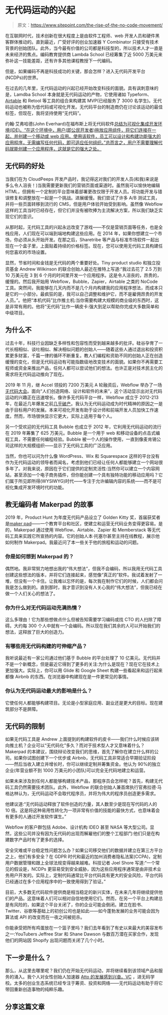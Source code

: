 # 无代码运动的兴起

> 原文：<https://www.sitepoint.com/the-rise-of-the-no-code-movement/>

在互联网时代，技术创新在很大程度上是由软件工程师、web 开发人员和硬件黑客群体推动的。直到最近，广受好评的创业加速器 Y Combinator 只接受有技术背景的创始团队。此外，当今最有价值的公司都是科技型的，所以技术人才一直是未来经济的焦点。编码教育提供商 Lambda School 已经筹集了近 5000 万美元来弥补这一技能差距，还有许多其他课程教授下一代编码。

但是，如果编码不再是科技成功的关键，那会怎样？进入无代码开发平台(NCDPs)的世界。

在过去的几年里，无代码运动的兴起已经开始改变科技的面貌。具有讽刺意味的是，Lamdba School 本身就是无代码运动的产物，它使用诸如 Typeform、 [Airtable](https://www.sitepoint.com/how-to-use-airtable-a-beginners-guide/) 和 Retool 等工具的组合来构建其 MVP(已经服务了 3000 名学生)。无代码运动也被称为低代码或可视化开发。无代码平台的制造商仍在讨论该运动的最佳标签，但现在，我将坚持使用“无代码”。

约翰·艾弗哈德(John Everhard)在福布斯上将无代码软件[总结为可视化集成开发环境(IDE)。“在这个环境中，用户(即公民开发者)拖放应用组件，将它们连接在一起，并创建一个移动或 web 应用。使用该软件，员工可以设计和构建功能强大的应用程序，无需编写任何代码，即可适应任何组织。”总而言之，用户不需要理解代码就能创建一个应用程序，这就是它的强大之处。](https://www.forbes.com/sites/johneverhard/2019/01/15/what-really-is-low-codeno-code-development/#26adb5332a8e)

## 无代码的好处

当我们在为 CloudPeeps 开发产品时，我记得这对我们的开发人员(和我)来说是多么令人沮丧！)当我需要更新我们的营销页面或渠道时。虽然我可以愉快地编辑 HTML，但拥有一个定制的平台意味着部署更改仅限于开发人员。将功能开发与错误修复和调整放在一起是一个挑战。进展缓慢。我们尝试了许多 A/B 测试工具，并将一些页面转移到流行的 CMS，但是用户体验开始受到影响。虽然像 Webflow 这样的工具当时已经存在，但它们并没有被吹捧为主流解决方案，所以我们缺乏实现它们的意识。

从那时起，无代码工具的兴起永远改变了游戏——不仅是营销页面等任务，也是全栈应用，人们现在可以端到端地构建这些应用。在 2014 年，如果你想建立一个市场，你必须从头开始开发。在那之后，Sharetribe 等产品与标准市场软件一起出现在一个盒子里，上面贴着持续的价格标签。现在，您可以使用无代码工具构建任何您喜欢的市场设置。

显然，节省时间和金钱是无代码的两个重要好处。Tiny product studio 和独立投资基金 Andrew Wilkinson 的联合创始人最近在推特上写道:“我过去花了 2.5 万到 10 万美元在 3 到 6 个月的时间里开发一个应用程序。这是令人沮丧的，昂贵的，缓慢的。然后我开始用 Webflow，Bubble，Zapier，Airtable 之类的 NoCode 工具。突然间，我能够在几天内而不是几个月内构建我的应用程序想法，而成本只是它的一小部分。最疯狂的是，我可以自己调整和维护它，而不是雇佣昂贵的开发人员。”。他把“本机代码”比作推土机:当你需要构建大规模的商业级的东西时，这是非常有用的。他将“无代码”比作一辆皮卡:强大到足以帮助你完成大多数简单和中级项目。

## 为什么不

过去十年，科技行业因缺乏多样性和包容性而受到越来越多的批评。硅谷孕育了一代长相相似、谈吐相似、解决相似问题的创始人——随着这些人通过退出和投资积累更多财富，千篇一律的循环不断重复。教人们编程和资助不同的创始人正在创造缓慢的变化，但是无代码运动有可能指数级地改变技术的面貌。如果你不再需要工程师或资金来推出产品，任何人都可以尝试他们的想法。也许正是对技术民主化的需求将无代码运动推向了现在。

2019 年 11 月，继 Accel 领投的 7200 万美元 A 轮融资后，Webflow 举办了一场[无代码大会](https://webflow.com/nocodeconf)。面向“人们创造网络、设计和软件的未来”，这个活动显示出对无代码运动的兴趣正在迅速增长。像许多无代码平台一样，Webflow 成立于 2012-213 年，在最近几年爆发之前[几乎破产](https://www.forbes.com/sites/alexkonrad/2019/08/07/webflow-went-from-near-bankruptcy-to-72-million-series-a/#2a3f660010af)。我认为无代码运动成为时代精神的原因之一是由于目标用户的发展。本来可视化开发有助于设计师和前端开发人员加快工作速度。然而，市场很快显示它更大，实际上适用于每个人。

另一个受欢迎的无代码工具 Bubble 也成立于 2012 年，它利用无代码运动的流行在 2019 年筹集了 625 万美元。Bubble 是一个用于 web 和移动设备的点击式编程工具，不需要任何编程经验。Bubble 被一个人的操作使用，一直到像麦肯锡公司这样的大规模组织——显示了无代码工具的广泛应用。

当然，你也可以问为什么像 WordPress、Wix 和 Squarespace 这样的平台没有作为无代码运动的领导者而闻名，考虑到他们已经让任何人都能够建立一个网站很多年了。对我来说，原因在于它们提供的定制灵活性:当然你可以建立一个内容网站，甚至添加一个电子商务插件，但你能创建一个具有独特功能的移动应用吗？它们属于所见即所得(WYSIWYG)时代——专注于允许编辑内容的系统——而不是可视化集成开发环境时代的功能。

## 教无编码者 Makerpad 的故事

2019 年，Product Hunt 为年度无代码产品设立了 Golden Kitty 奖，首届获奖者是[maker pad](https://www.makerpad.co/)——一个教育平台和社区，使建立和运营无代码业务变得更容易。是的，Makerpad 通过使用 Webflow、Airtable、Zapier 和 Memberstack 等无代码工具来实践它所宣扬的内容。它的创始人本·托塞尔甚至主持在线教程，展示他如何制作 Makerpad。我最近问了本一些关于他的旅程和运动的问题。

### 你是如何想到 Makerpad 的？

偶然地。我非常努力地想出我的“伟大想法”，但我不会编码，所以我用无代码工具创建这些想法的版本，并将它们连接起来，感觉像“真正的”软件。我试着发射了一堆，但没有一个卡住。让我难以忘怀的是，每次我在制作它们的时候，人们都会问我是怎么做到的。直到那时，我才意识到没有人关心我的“伟大想法”，但我已经在做一个人们关心的想法了。

### 你为什么对无代码运动充满热情？

这么多理由！它为那些想做点什么但被告知需要学习编码或找 CTO 的人扫除了障碍。大约每 300 个人中就有一个会编码。所以现在我们其余的人可以开始我们的想法，这释放了巨大的创造力。

### 有哪些用无代码构建的可伸缩产品？

我听说最近有一家公司通过他们基于 Bubble 的平台处理了 10 亿美元。无代码并不是一个新概念，但是最近它得到了更多的关注:为什么是现在？现在它在技术上更加强大。实际上，你可以用 Glide 和 Google Sheet 构建一些看起来和运行起来都像 Airbnb 的东西。在浏览器中构建现在是一件更常见的事情。

### 你认为无代码运动最大的影响是什么？

它使任何人都能够构建项目。无论是小型家庭应用、副业还是更大的目标。现在建筑部分不是屏障。

## 无代码的限制

如果无代码工具是 Andrew 上面提到的构建软件的皮卡——我们什么时候应该转向推土机？企业可以“无代码化”多久？而对于技术型人才又意味着什么？Makerpad 的本建议，围绕辩论改变我们的思维，首先了解你在建立什么样的公司。如果你试图创建下一个优步或 Airbnb，无代码工具非常适合早期验证阶段——然后当收入建立并增长时，你可以继续定制并筹集资金。他认为 90%的独立企业(年营业额不到 1000 万美元的小团队)可以完全无代码地建立和运营。

如果未来涉及到任何人都能够构建技术产品，那程序员会怎样呢？首先，构建无代码工具仍然需要技术团队。此外，Webflow 的联合创始人兼首席执行官弗拉德·马格达林认为，无代码运动不会取代程序员，并将为伟大的程序员创造更多需求。

他建议道:“无代码运动释放了软件创造的力量，其人数至少是现在写代码的人的 10 倍。这是将这种易用性转化为一项非常有价值的技能的最快方式，也意味着会有更多的人通过开发软件谋生。”

Webflow 的客户群包括 Adobe、设计机构 IDEO 甚至 NASA 等大型公司。显然，这些公司并没有因为无代码的出现而解雇他们的整个工程部门:他们只是在构建数字产品时有了更多的选择。

安全灾难或平台稳定性问题怎么办？如果公司移交他们的数据并建立在第三方平台之上，他们有多安全？在 GDPR 时代和最近的加州消费者隐私法案(CCPA)，定制用户数据管理和跟上全球法规变得越来越难。科技记者 Joel Shore 写道:“一个常见的假设是，NCDPs 更容易受到安全威胁，因为这些应用程序通常是由非技术业务用户开发的。实际上，定制代码通常比平台代码具有更大的安全风险，平台代码已经通过在多个应用程序中的一致使用得到了验证。”

目前，大多数无代码软件提供商是相当稳定的新兴实体，在未来几年将继续提供他们的产品。这意味着人们可以相对自信地使用它们。然而，在另一个平台上构建总是有风险的，如果这个平台关闭了，你的企业可能会倒闭。建立在脸书、Twitter、谷歌等基础上的初创公司也是如此——如今蓬勃发展的业务可能会因为算法或 API 的改变而在一夜之间被扼杀。

你能承受把所有鸡蛋放在一个篮子里吗？我们去年看到了有史以来最大的美容发布之一:YouTubers Jeffree Star 和 Shane Dawson 与数百万潜在买家合作，发现他们的网站因 Shopify 出现问题而关闭了几个小时。

## 下一步是什么？

那么，从这里去哪里呢？我们仍在开始无代码运动，并将继续看到该领域产品和服务的涌入。我个人对女性创始人加速器 [Atto 的发展感到兴奋。VC](https://atto.vc/) ，进无码学校。太多的创业生态系统已经专注于筹资、投资和网络——无代码运动有助于将它带回重新创造事物的纯粹乐趣。

## 分享这篇文章